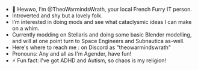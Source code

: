 - 👋 Hewwo, I’m @TheoWarmindsWrath, your local French Furry IT person.
- Introverted and shy but a lovely folk.
- I’m interested in doing mods and see what cataclysmic ideas I can make on a whim.
- Currently modding on Stellaris and doing some basic Blender modelling, and will at one point turn to Space Engineers and Subnautica as-well.
- Here's where to reach me : on Discord as "theowarmindswrath"
- Pronouns: Any and all as I'm Agender, have fun!
- ⚡ Fun fact: I've got ADHD and Autism, so chaos is my religion!

<!---
TheoWarmindsWrath/TheoWarmindsWrath is a ✨ special ✨ repository because its `README.md` (this file) appears on your GitHub profile.
You can click the Preview link to take a look at your changes.
--->
